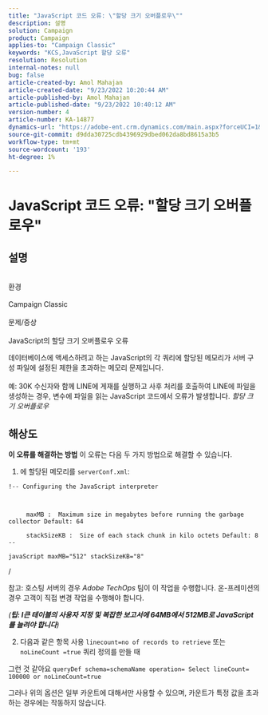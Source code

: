 ```yaml
---
title: "JavaScript 코드 오류: \"할당 크기 오버플로우\""
description: 설명
solution: Campaign
product: Campaign
applies-to: "Campaign Classic"
keywords: "KCS,JavaScript 할당 오류"
resolution: Resolution
internal-notes: null
bug: false
article-created-by: Amol Mahajan
article-created-date: "9/23/2022 10:20:44 AM"
article-published-by: Amol Mahajan
article-published-date: "9/23/2022 10:40:12 AM"
version-number: 4
article-number: KA-14877
dynamics-url: "https://adobe-ent.crm.dynamics.com/main.aspx?forceUCI=1&pagetype=entityrecord&etn=knowledgearticle&id=c77d085e-293b-ed11-9db0-000d3a5c1bcc"
source-git-commit: d9dda30725cdb4396929dbed062da8bd8615a3b5
workflow-type: tm+mt
source-wordcount: '193'
ht-degree: 1%

---
```


# JavaScript 코드 오류: &quot;할당 크기 오버플로우&quot;

## 설명

<br>환경<br><br>
Campaign Classic
<br><br>문제/증상<br><br>
JavaScript의 할당 크기 오버플로우 오류

데이터베이스에 액세스하려고 하는 JavaScript의 각 쿼리에 할당된 메모리가 서버 구성 파일에 설정된 제한을 초과하는 메모리 문제입니다.
<br><br>예: 30K 수신자와 함께 LINE에 게재를 실행하고 사후 처리를 호출하여 LINE에 파일을 생성하는 경우, 변수에 파일을 읽는 JavaScript 코드에서 오류가 발생합니다. *할당 크기 오버플로우*









## 해상도

<b>이 오류를 해결하는 방법</b>
이 오류는 다음 두 가지 방법으로 해결할 수 있습니다.

1. 에 할당된 메모리를 `serverConf.xml`:




```
!-- Configuring the JavaScript interpreter
```


` `

`     maxMB :  Maximum size in megabytes before running the garbage collector Default: 64`

`     stackSizeKB :  Size of each stack chunk in kilo octets Default: 8 --`

`javaScript maxMB="512" stackSizeKB="8"`



/



참고: 호스팅 서버의 경우 *Adobe TechOps* 팀이 이 작업을 수행합니다. 온-프레미션의 경우 고객이 직접 변경 작업을 수행해야 합니다.



*(<b>팁: I</b><b>큰 테이블의 사용자 지정 및 복잡한 보고서에 64MB에서 512MB로 JavaScript를 늘려야 합니다</b>)*



2. 다음과 같은 항목 사용 `linecount=no of records to retrieve` 또는 `noLineCount =true` 쿼리 정의를 만들 때

그런 것 같아요 `queryDef schema=schemaName operation= Select lineCount= 100000 or noLineCount=true`

그러나 위의 옵션은 일부 카운트에 대해서만 사용할 수 있으며, 카운트가 특정 값을 초과하는 경우에는 작동하지 않습니다.
